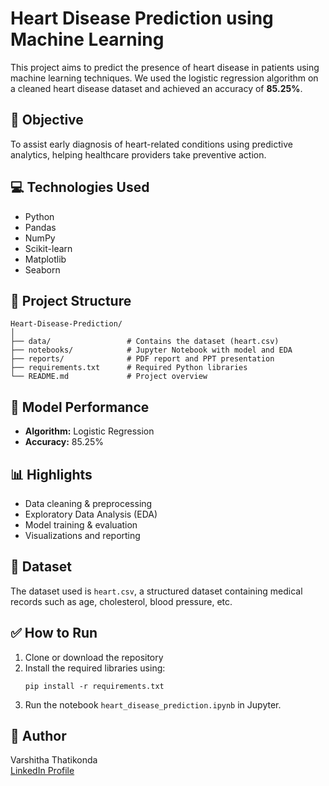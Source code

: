 # Heart Disease Prediction using Machine Learning

This project aims to predict the presence of heart disease in patients using machine learning techniques. We used the logistic regression algorithm on a cleaned heart disease dataset and achieved an accuracy of **85.25%**.

## 📌 Objective
To assist early diagnosis of heart-related conditions using predictive analytics, helping healthcare providers take preventive action.

## 💻 Technologies Used
- Python
- Pandas
- NumPy
- Scikit-learn
- Matplotlib
- Seaborn

## 📁 Project Structure
```
Heart-Disease-Prediction/
│
├── data/                 # Contains the dataset (heart.csv)
├── notebooks/            # Jupyter Notebook with model and EDA
├── reports/              # PDF report and PPT presentation
├── requirements.txt      # Required Python libraries
└── README.md             # Project overview
```

## 🚀 Model Performance
- **Algorithm:** Logistic Regression
- **Accuracy:** 85.25%

## 📊 Highlights
- Data cleaning & preprocessing
- Exploratory Data Analysis (EDA)
- Model training & evaluation
- Visualizations and reporting

## 📎 Dataset
The dataset used is `heart.csv`, a structured dataset containing medical records such as age, cholesterol, blood pressure, etc.

## ✅ How to Run
1. Clone or download the repository
2. Install the required libraries using:  
   ```
   pip install -r requirements.txt
   ```
3. Run the notebook `heart_disease_prediction.ipynb` in Jupyter.

## 📌 Author
Varshitha Thatikonda  
[LinkedIn Profile](https://www.linkedin.com/in/thatikonda-varshitha-7589941a3/)
